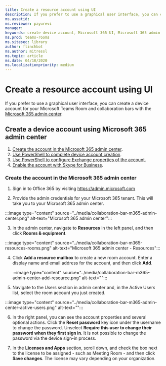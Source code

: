 ```yaml
---
title: Create a resource account using UI
description: If you prefer to use a graphical user interface, you can create a resource account for your Microsoft Teams Rooms and collaboration bars for Microsoft Teams using the Microsoft 365 Admin Center.
ms.assetid: 
ms.reviewer: payurevi
manager: 
keywords: create device account, Microsoft 365 UI, Microsoft 365 admin center
ms.prod: teams-rooms
ms.sitesec: library
author: flinchbot
ms.author: mitressl
ms.topic: article
ms.date: 04/10/2020
ms.localizationpriority: medium
---
```


# Create a resource account using UI

If you prefer to use a graphical user interface, you can create a device account for your Microsoft Teams Room and collaboration bars with the [Microsoft 365 admin center](#create-device-acct-m365).

## <a href="" id="create-device-acct-m365"></a>Create a device account using Microsoft 365 admin center

1.  [Create the account in the Microsoft 365 admin center](#create-device-acct-m365-admin-ctr).
3.  [Use PowerShell to complete device account creation](#create-device-acct-m365-complete-acct).
4.  [Use PowerShell to configure Exchange properties of the account](#create-device-acct-m365-configure-exch-prop).
5.  [Enable the account with Skype for Business](#create-device-acct-m365-skype-for-business).

### <a href="" id="create-device-acct-m365-admin-ctr"></a>Create the account in the Microsoft 365 admin center

1.  Sign in to Office 365 by visiting https://admin.microsoft.com


2.  Provide the admin credentials for your Microsoft 365 tenant. This will take you to your Microsoft 365 admin center.

:::image type="content" source="../media/collaboration-bar-m365-admin-center.png" alt-text="Microsoft 365 admin center":::

3. In the admin center, navigate to **Resources** in the left panel, and then click **Rooms & equipment**.

:::image type="content" source="../media/collaboration-bar-m365-resources-rooms.png" alt-text="Microsoft 365 admin center - Resources":::
    
4. Click **Add a resource mailbox** to create a new room account. Enter a display name and email address for the account, and then click **Add**.

    :::image type="content" source="../media/collaboration-bar-m365-admin-center-add-resource.png" alt-text="":::

5. Navigate to the Users section in admin center and, in the Active Users list, select the room account you just created. 

:::image type="content" source="../media/collaboration-bar-m365-admin-center-active-users.png" alt-text="":::

6. In the right panel, you can see the account properties and several optional actions. Click the **Reset password** key icon under the username to change the password. Unselect **Require this user to change their password when they first sign in**. It is not possible to change the password via the device sign-in process.

6. In the **Licenses and Apps** section, scroll down, and check the box next to the license to be assigned - such as Meeting Room - and then click **Save changes**. The license may vary depending on your organization.

